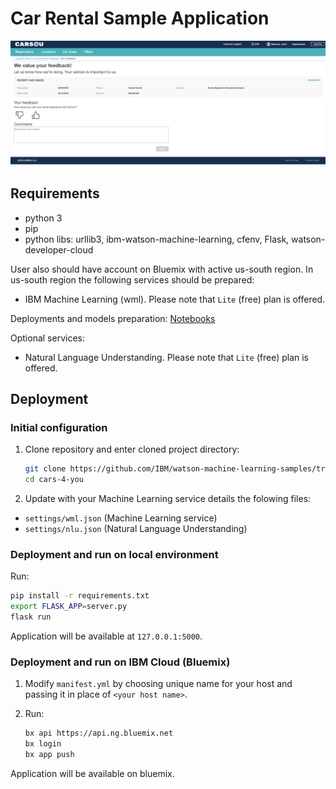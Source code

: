 # Car Rental Sample Application

![Application screenshot](./app_screen.png)

## Requirements

- python 3
- pip
- python libs: urllib3, ibm-watson-machine-learning, cfenv, Flask, watson-developer-cloud

User also should have account on Bluemix with active us-south region. In us-south region the following services should be prepared:
- IBM Machine Learning (wml). Please note that `Lite` (free) plan is offered.

Deployments and models preparation:
[Notebooks](./WS_PROJECT_SETUP.md)

Optional services:
- Natural Language Understanding. Please note that `Lite` (free) plan is offered.

## Deployment

### Initial configuration

1. Clone repository and enter cloned project directory:  

   ```bash
   git clone https://github.com/IBM/watson-machine-learning-samples/tree/master/cloud/applications/cars-4-you
   cd cars-4-you
   ```

2. Update with your Machine Learning service details the folowing files:

- `settings/wml.json` (Machine Learning service)
- `settings/nlu.json` (Natural Language Understanding)

### Deployment and run on local environment

Run:

```bash
pip install -r requirements.txt
export FLASK_APP=server.py
flask run
```

Application will be available at `127.0.0.1:5000`.

### Deployment and run on IBM Cloud (Bluemix)

1. Modify `manifest.yml` by choosing unique name for your host and passing it in place of `<your host name>`.
2. Run:

   ```bash
   bx api https://api.ng.bluemix.net
   bx login
   bx app push
   ```

Application will be available on bluemix.
